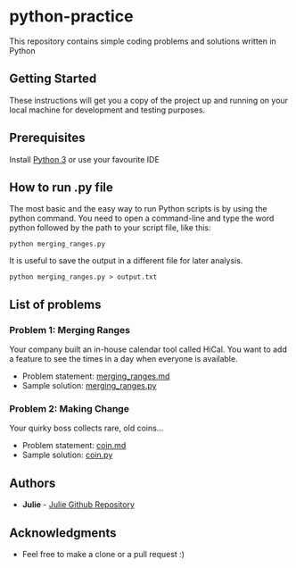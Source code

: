 # python-practice
This repository contains simple coding problems and solutions written in Python

## Getting Started
These instructions will get you a copy of the project up and running on your local machine for development and testing purposes.

## Prerequisites
Install [Python 3](https://www.python.org/downloads/) or use your favourite IDE

## How to run .py file
The most basic and the easy way to run Python scripts is by using the python command.
You need to open a command-line and type the word python followed by the path to your script file, like this:
```
python merging_ranges.py
```
It is useful to save the output in a different file for later analysis.
```
python merging_ranges.py > output.txt
```

## List of problems
### Problem 1: Merging Ranges
Your company built an in-house calendar tool called HiCal.
You want to add a feature to see the times in a day when everyone is available.
* Problem statement: [merging_ranges.md](https://github.com/juliehub/python-practice/blob/master/merging_ranges.md)
* Sample solution: [merging_ranges.py](https://github.com/juliehub/python-practice/blob/master/merging_ranges.py)

### Problem 2: Making Change
Your quirky boss collects rare, old coins...
* Problem statement: [coin.md](https://github.com/juliehub/python-practice/blob/master/coin.md)
* Sample solution: [coin.py](https://github.com/juliehub/python-practice/blob/master/coin.py)

## Authors

* **Julie** - [Julie Github Repository](https://github.com/juliehub)

## Acknowledgments

* Feel free to make a clone or a pull request :)
